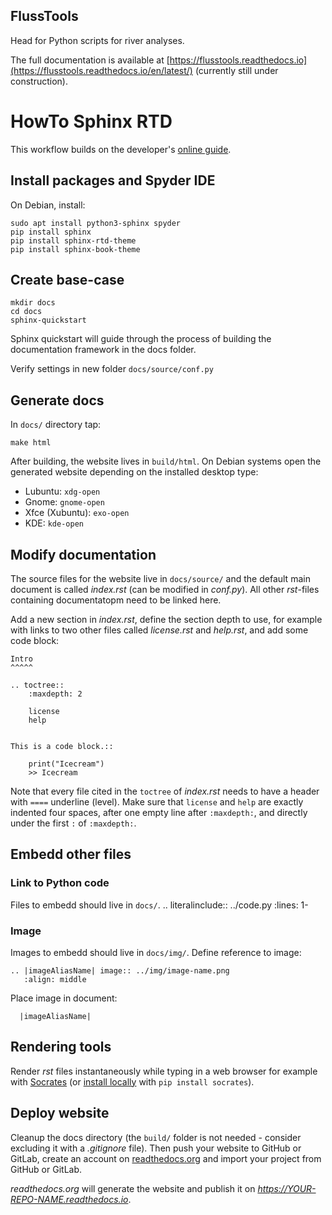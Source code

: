 ## FlussTools

Head for Python scripts for river analyses.

The full documentation is available at [https://flusstools.readthedocs.io](https://flusstools.readthedocs.io/en/latest/) (currently still under construction).

# HowTo Sphinx RTD

This workflow builds on the developer's [online guide](https://docs.readthedocs.io/en/stable/intro/getting-started-with-sphinx.html).

## Install packages and Spyder IDE

On Debian, install:

```
sudo apt install python3-sphinx spyder
pip install sphinx
pip install sphinx-rtd-theme
pip install sphinx-book-theme
```

## Create base-case

```
mkdir docs
cd docs
sphinx-quickstart
```

Sphinx quickstart will guide through the process of building the documentation framework in the docs folder.

Verify settings in new folder `docs/source/conf.py`

## Generate docs

In `docs/` directory tap:

```
make html
```

After building, the website lives in `build/html`. On Debian systems open the generated website depending on the installed desktop type:

* Lubuntu: `xdg-open`
* Gnome: `gnome-open`
* Xfce (Xubuntu): `exo-open`
* KDE: `kde-open`

## Modify documentation

The source files for the website live in `docs/source/` and the default main document is called *index.rst* (can be modified in *conf.py*). All other *rst*-files containing documentatopm need to be linked here.

Add a new section in *index.rst*, define the section depth to use, for example with links to two other files called *license.rst* and *help.rst*, and add some code block:

```
Intro
^^^^^

.. toctree::
	:maxdepth: 2
	
	license
	help
	

This is a code block.::

    print("Icecream")
    >> Icecream
```

Note that every file cited in the `toctree` of *index.rst* needs to have a header with `====` underline (level). Make sure that `license` and `help` are exactly indented four spaces, after one empty line after `:maxdepth:`, and directly under the first `:` of `:maxdepth:`.

## Embedd other files

### Link to Python code

Files to embedd should live in `docs/`.
.. literalinclude:: ../code.py
    :lines: 1-

### Image

Images to embedd should live in `docs/img/`. Define reference to image:

```
.. |imageAliasName| image:: ../img/image-name.png
   :align: middle
```

Place image in document:

```
  |imageAliasName|
```



## Rendering tools

Render *rst* files instantaneously while typing in a web browser for example with [Socrates](http://socrates.io/) (or [install locally](https://socrates.readthedocs.io/en/latest/installation.html) with `pip install socrates`).

## Deploy website

Cleanup the docs directory (the `build/` folder is not needed - consider excluding it with a *.gitignore* file). Then push your website to GitHub or GitLab, create an account on [readthedocs.org](https://readthedocs.org/) and import your project from GitHub or GitLab. 

*readthedocs.org* will generate the website and publish it on *https://YOUR-REPO-NAME.readthedocs.io*.
